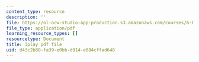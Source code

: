 ```yaml
---
content_type: resource
description: ''
file: https://ol-ocw-studio-app-production.s3.amazonaws.com/courses/6-01sc-introduction-to-electrical-engineering-and-computer-science-i-spring-2011/d43c2b88fa39e0bbd014e084cffad648_CG4ihzTaGdM.pdf
file_type: application/pdf
learning_resource_types: []
resourcetype: Document
title: 3play pdf file
uid: d43c2b88-fa39-e0bb-d014-e084cffad648
---
```

